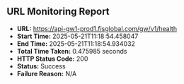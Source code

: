 ## URL Monitoring Report

- **URL:** https://api-gw1-prod1.fisglobal.com/gw/v1/health
- **Start Time:** 2025-05-21T11:18:54.458047
- **End Time:** 2025-05-21T11:18:54.934032
- **Total Time Taken:** 0.475985 seconds
- **HTTP Status Code:** 200
- **Status:** Success
- **Failure Reason:** N/A
